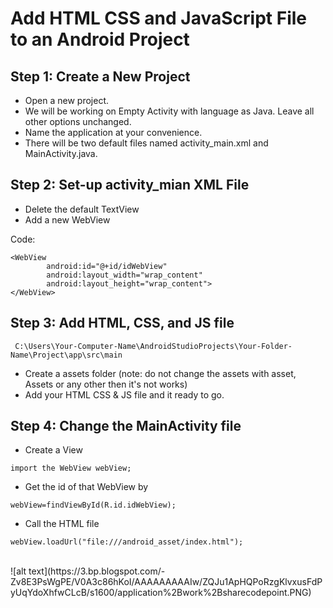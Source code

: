# Add HTML CSS and JavaScript File to an Android Project 

## Step 1: Create a New Project <br />
  - Open a new project. <br />
  - We will be working on Empty Activity with language as Java. Leave all other options unchanged. <br />
  - Name the application at your convenience. <br />
  - There will be two default files named activity_main.xml and MainActivity.java. <br />

## Step 2: Set-up activity_mian XML File <br />
  - Delete the default TextView  <br />
  - Add a new WebView <br />

Code: <br />
```
<WebView
        android:id="@+id/idWebView"
        android:layout_width="wrap_content"
        android:layout_height="wrap_content">
</WebView>
```

## Step 3: Add HTML, CSS, and JS file <br />
```
 C:\Users\Your-Computer-Name\AndroidStudioProjects\Your-Folder-Name\Project\app\src\main 
 ```
  - Create a assets folder (note: do not change the assets with asset, Assets or any other then it's not works) <br />
  - Add your HTML CSS & JS file and it ready to go.

## Step 4: Change the MainActivity file <br/>
  - Create a View 
```
import the WebView webView; 
```
  - Get the id of that WebView by <br/>
```
webView=findViewById(R.id.idWebView);
```
  - Call the HTML file <br/>
```
webView.loadUrl("file:///android_asset/index.html"); 
```
<br />
![alt text](https://3.bp.blogspot.com/-Zv8E3PsWgPE/V0A3c86hKoI/AAAAAAAAAIw/ZQJu1ApHQPoRzgKlvxusFdPyUqYdoXhfwCLcB/s1600/application%2Bwork%2Bsharecodepoint.PNG)
